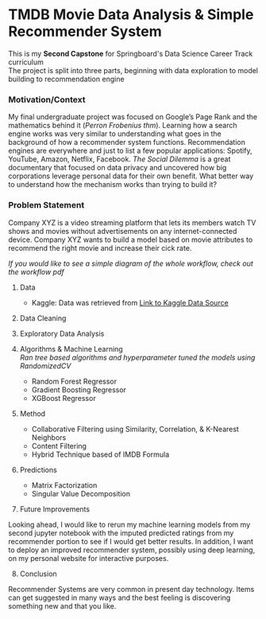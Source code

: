 # TMDB Movie Data Analysis & Simple Recommender System  
This is my **Second Capstone** for Springboard's Data Science Career Track curriculum  
The project is split into three parts, beginning with data exploration to model building to recommendation engine  
 
### Motivation/Context   
My final undergraduate project was focused on Google’s Page Rank and the mathematics behind it (*Perron Frobenius thm*). Learning how a search engine works was very similar to understanding what goes in the background of how a recommender system functions. Recommendation engines are everywhere and just to list a few popular applications: Spotify, YouTube, Amazon, Netflix, Facebook. *The Social Dilemma* is a great documentary that focused on data privacy and uncovered how big corporations leverage personal data for their own benefit. What better way to understand how the mechanism works than trying to build it?  
  
### Problem Statement  
Company XYZ is a video streaming platform that lets its members watch TV shows and movies without advertisements on any internet-connected device. Company XYZ wants to build a model based on movie attributes to recommend the right movie and increase their cick rate.       

*If you would like to see a simple diagram of the whole workflow, check out the workflow pdf* 

1. Data     
   - Kaggle: Data was retrieved from [Link to Kaggle Data Source](https://www.kaggle.com/rounakbanik/the-movies-dataset)     

2. Data Cleaning      

3. Exploratory Data Analysis  

4. Algorithms & Machine Learning  
*Ran tree based algorithms and hyperparameter tuned the models using RandomizedCV*
   - Random Forest Regressor    
   - Gradient Boosting Regressor    
   - XGBoost Regressor    

5. Method    
   - Collaborative Filtering using Similarity, Correlation, & K-Nearest Neighbors        
   - Content Filtering       
   - Hybrid Technique based of IMDB Formula        

6. Predictions    
   - Matrix Factorization   
   - Singular Value Decomposition  

7. Future Improvements  

Looking ahead, I would like to rerun my machine learning models from my second jupyter notebook with the imputed predicted ratings from my recommender portion to see if I would get better results. In addition, I want to deploy an improved recommender system, possibly using deep learning, on my personal website for interactive purposes.     

8. Conclusion  
 
Recommender Systems are very common in present day technology. Items can get suggested in many ways and the best feeling is discovering something new and that you like. 

